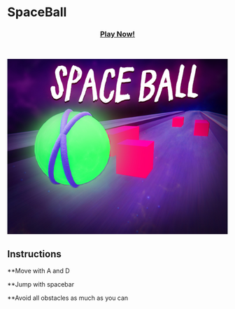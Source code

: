 # SpaceBall

<h3 align="center">
  <a href="https://ozzs.itch.io/space-ball"> Play Now! </a>
</h3>
<br />

<p align="center">
  <img src="https://github.com/ozzs/SpaceBall/blob/main/spaceball.jpg" alt="thumbnail" />  
</p>

## Instructions

**Move with A and D

**Jump with spacebar

**Avoid all obstacles as much as you can
